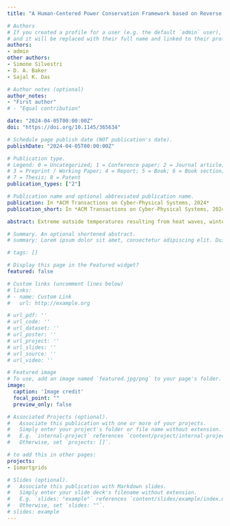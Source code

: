 ```yaml
---
title: "A Human-Centered Power Conservation Framework based on Reverse Auction Theory and Machine Learning"

# Authors
# If you created a profile for a user (e.g. the default `admin` user), write the username (folder name) here 
# and it will be replaced with their full name and linked to their profile.
authors:
- admin
other authors:
- Simone Silvestri
- D. A. Baker
- Sajal K. Das

# Author notes (optional)
author_notes:
- "First author"
# - "Equal contribution"

date: "2024-04-05T00:00:00Z"
doi: "https://doi.org/10.1145/365634"

# Schedule page publish date (NOT publication's date).
publishDate: "2024-04-05T00:00:00Z"

# Publication type.
# Legend: 0 = Uncategorized; 1 = Conference paper; 2 = Journal article;
# 3 = Preprint / Working Paper; 4 = Report; 5 = Book; 6 = Book section;
# 7 = Thesis; 8 = Patent
publication_types: ["2"]

# Publication name and optional abbreviated publication name.
publication: In *ACM Transactions on Cyber-Physical Systems, 2024*
publication_short: In *ACM Transactions on Cyber-Physical Systems, 2024*

abstract: Extreme outside temperatures resulting from heat waves, winter storms, and similar weather-related events trigger the Heating Ventilation and Air Conditioning (HVAC) systems, resulting in challenging, and potentially catastrophic, peak loads. As a consequence, such extreme outside temperatures put a strain on power grids and may thus lead to blackouts. In order to avoid the financial and personal repercussions of peak loads, demand response and power conservation represent promising solutions. Despite numerous efforts, it has been shown that the current state-of-the-art fails to consider - i) the complexity of human behavior when interacting with power conservation systems; and ii) realistic home-level power dynamics. As a consequence, this leads to approaches that are i) ineffective due to poor long-term user engagement; and ii) too abstract to be used in real-world settings. In this paper, we propose an auction-theory-based power conservation framework for HVAC designed to address such individual human component through a three-fold approach - personalized preferences of power conservation, models of realistic user behavior, and realistic home-level power dynamics. In our framework, the System Operator (SO) sends Load Serving Entities (LSEs) the required power saving to tackle peak loads at the residential distribution feeder. Each LSE then prompts its users to provide bids, i.e., personalized preferences of thermostat temperature adjustments, along with corresponding financial compensations. We employ models of realistic user behavior by means of online surveys to gather user bids and evaluate user interaction with such system. Realistic home-level power dynamics are implemented by our machine-learning-based Power Saving Predictions (PSP) algorithm, calculating the individual power savings in each user’s home resulting from such bids. A machine-learning-based Power Saving Predictions (PSP) algorithm is executed by the users’ Smart Energy Management System (SEMS). PSP translates temperature adjustments into the corresponding power savings. Then, the SEMS sends bids back to the LSE, which selects the auction winners through an optimization problem called POwer Conservation Optimization (POCO). We prove that POCO is NP-hard, and thus provide two approaches to solve this problem. One approach is an optimal pseudo-polynomial algorithm called DYnamic programming Power Saving (DYPS), while the second is a heuristic polynomial-time algorithm called Greedy Ranking Allocation (GRAN). EnergyPlus, the high-fidelity and gold-standard energy simulator funded by the U.S. Department of Energy, was used to validate our experiments, as well as to collect data to train PSP. We further evaluate the results of the auctions across several scenarios, showing that, as expected, DYPS finds the optimal solution, while GRAN outperforms recent state-of-the-art approaches.

# Summary. An optional shortened abstract.
# summary: Lorem ipsum dolor sit amet, consectetur adipiscing elit. Duis posuere tellus ac convallis placerat. Proin tincidunt magna sed ex sollicitudin condimentum.

# tags: []

# Display this page in the Featured widget?
featured: false

# Custom links (uncomment lines below)
# links:
# - name: Custom Link
#   url: http://example.org

# url_pdf: ''
# url_code: ''
# url_dataset: ''
# url_poster: ''
# url_project: ''
# url_slides: ''
# url_source: ''
# url_video: ''

# Featured image
# To use, add an image named `featured.jpg/png` to your page's folder. 
image:
  caption: 'Image credit'
  focal_point: ""
  preview_only: false

# Associated Projects (optional).
#   Associate this publication with one or more of your projects.
#   Simply enter your project's folder or file name without extension.
#   E.g. `internal-project` references `content/project/internal-project/index.md`.
#   Otherwise, set `projects: []`.

# to add this in other pages:
projects:
- 1smartgrids

# Slides (optional).
#   Associate this publication with Markdown slides.
#   Simply enter your slide deck's filename without extension.
#   E.g. `slides: "example"` references `content/slides/example/index.md`.
#   Otherwise, set `slides: ""`.
# slides: example
---
```


<!-- {{% callout note %}}
Click the *Cite* button above to demo the feature to enable visitors to import publication metadata into their reference management software.
{{% /callout %}}

{{% callout note %}}
Create your slides in Markdown - click the *Slides* button to check out the example.
{{% /callout %}}

Supplementary notes can be added here, including [code, math, and images](https://wowchemy.com/docs/writing-markdown-latex/). -->